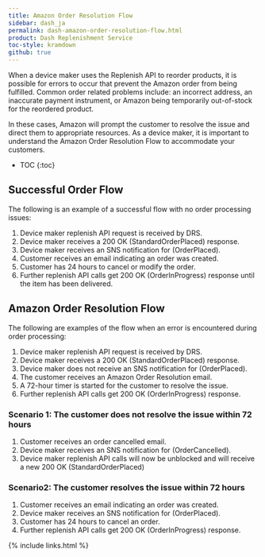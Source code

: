 ```yaml
---
title: Amazon Order Resolution Flow
sidebar: dash_ja
permalink: dash-amazon-order-resolution-flow.html
product: Dash Replenishment Service
toc-style: kramdown
github: true
---
```


When a device maker uses the Replenish API to reorder products, it is possible for errors to occur that prevent the Amazon order from being fulfilled. Common order related problems include: an incorrect address, an inaccurate payment instrument, or Amazon being temporarily out-of-stock for the reordered product.

In these cases, Amazon will prompt the customer to resolve the issue and direct them to appropriate resources. As a device maker, it is important to understand the Amazon Order Resolution Flow to accommodate your customers.

* TOC
{:toc}

## Successful Order Flow

The following is an example of a successful flow with no order processing issues:

1.  Device maker replenish API request is received by DRS.
2.  Device maker receives a 200 OK (StandardOrderPlaced) response.
3.  Device maker receives an SNS notification for (OrderPlaced).
4.  Customer receives an email indicating an order was created.
5.  Customer has 24 hours to cancel or modify the order.
6.  Further replenish API calls get 200 OK (OrderInProgress) response until the item has been delivered.

## Amazon Order Resolution Flow

The following are examples of the flow when an error is encountered during order processing:

1.  Device maker replenish API request is received by DRS.
2.  Device maker receives a 200 OK (StandardOrderPlaced) response.
3.  Device maker does not receive an SNS notification for (OrderPlaced).
4.  The customer receives an Amazon Order Resolution email.
5.  A 72-hour timer is started for the customer to resolve the issue.
6.	Further replenish API calls get 200 OK (OrderInProgress) response.

### Scenario 1: The customer does not resolve the issue within 72 hours

1.  Customer receives an order cancelled email.
2.  Device maker receives an SNS notification for (OrderCancelled).
3.  Device maker replenish API calls will now be unblocked and will receive a new 200 OK (StandardOrderPlaced)

### Scenario2: The customer resolves the issue within 72 hours

1.  Customer receives an email indicating an order was created.
2.  Device maker receives an SNS notification for (OrderPlaced).
3.  Customer has 24 hours to cancel an order.
4.  Further replenish API calls get 200 OK (OrderInProgress) response.

{% include links.html %}
